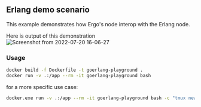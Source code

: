 ## Erlang demo scenario ##

This example demonstrates how Ergo's node interop with the Erlang node.

Here is output of this demonstration
![Screenshot from 2022-07-20 16-06-27](https://user-images.githubusercontent.com/118860/180004548-5916ecdd-f78a-4cae-bca7-3956bd710b0e.png)

### Usage

```bash
docker build -f Dockerfile -t goerlang-playground .
docker run -v .:/app --rm -it goerlang-playground bash
```

for a more specific use case:
```bash
docker.exe run -v .:/app --rm -it goerlang-playground bash -c "tmux new -d 'go run .' && tmux split-window -h 'erl -name erl-demo@127.0.0.1 -setcookie 123' && tmux attach"
```
